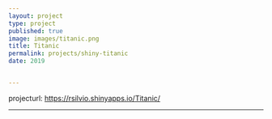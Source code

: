 ```yaml
---
layout: project
type: project
published: true
image: images/titanic.png
title: Titanic
permalink: projects/shiny-titanic
date: 2019


---
```


projecturl: https://rsilvio.shinyapps.io/Titanic/

---

